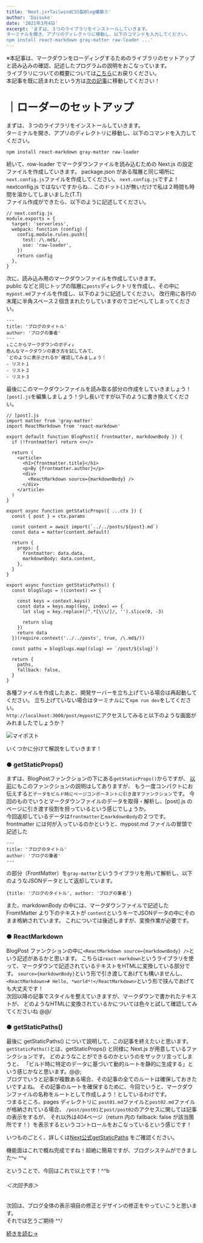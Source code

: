 ```yaml
---
title: 'Next.js+TailwindCSS製Blog構築⑤'
author: 'Daisuke'
date: '2021年3月4日'
excerpt: 'まずは、３つのライブラリをインストールしていきます。
ターミナルを開き、アプリのディレクトリに移動し、以下のコマンドを入力してください。
npm install react-markdown gray-matter raw-loader ...'
---
```


※本記事は、マークダウンをローディングするためのライブラリのセットアップと読み込みの確認、記述したプログラムの説明をおこなっています。  
ライブラリについての概要については[こちら](/post/next-tailwind01)にお戻りください。  
本記事を既に読まれたという方は[次の記事](/post/next-tailwind05)に移動してください！

# ｜ローダーのセットアップ
まずは、３つのライブラリをインストールしていきます。  
ターミナルを開き、アプリのディレクトリに移動し、以下のコマンドを入力してください。
```
npm install react-markdown gray-matter raw-loader
```
続いて、row-loader でマークダウンファイルを読み込むための Next.js の設定ファイルを作成していきます。
package.json がある階層と同じ場所に`next.config.js`ファイルを作成してください。
`next.config.js`ですよ！nextconfig.js ではないですからね... このドット(.)が無いだけで私は２時間も時間を溶かしてしまいました(T.T)  
ファイル作成ができたら、以下のように記述してください。
```
// next.config.js
module.exports = {
  target: 'serverless',
  webpack: function (config) {
    config.module.rules.push({
      test: /\.md$/,
      use: 'raw-loader',
    })
    return config
  },
}
```
次に、読み込み用のマークダウンファイルを作成していきます。  
public などと同じトップの階層に`posts`ディレクトリを作成し、その中に`mypost.md`ファイルを作成し、以下のように記述してください。
改行用に各行の末尾に半角スペース２個含まれたりしていますのでコピペしてしまってください。
```
---
title: 'ブログのタイトル'
author: 'ブログの筆者'
---
↓ここからマークダウンのボディ↓  
色んなマークダウンの書き方を試してみて、  
`どのように表示されるか`確認してみましょう！
- リスト１
- リスト２
- リスト３
```
最後にこのマークダウンファイルを読み取る部分の作成をしていきましょう！  
`[post].js`を編集しましょう！少し長いですが以下のように書き換えてください。
```
// [post].js
import matter from 'gray-matter'
import ReactMarkdown from 'react-markdown'

export default function BlogPost({ frontmatter, markdownBody }) {
  if (!frontmatter) return <></>

  return (
    <article>
      <h1>{frontmatter.title}</h1>
      <p>By {frontmatter.author}</p>
      <div>
        <ReactMarkdown source={markdownBody} />
      </div>
    </article>
  )
}

export async function getStaticProps({ ...ctx }) {
  const { post } = ctx.params

  const content = await import(`../../posts/${post}.md`)
  const data = matter(content.default)

  return {
    props: {
      frontmatter: data.data,
      markdownBody: data.content,
    },
  }
}

export async function getStaticPaths() {
  const blogSlugs = ((context) => {

    const keys = context.keys()
    const data = keys.map((key, index) => {
      let slug = key.replace(/^.*[\\\/]/, '').slice(0, -3)

      return slug
    })
    return data
  })(require.context('../../posts', true, /\.md$/))

  const paths = blogSlugs.map((slug) => `/post/${slug}`)

  return {
    paths,
    fallback: false,
  }
}
```
各種ファイルを作成したあと、開発サーバーを立ち上げている場合は再起動してください。
立ち上げていない場合はターミナルにて`npm run dev`をしてください。  
`http://localhost:3000/post/mypost`にアクセスしてみると以下のような画面がみれましたでしょうか？

![マイポスト](/images/mypost.png)

いくつかに分けて解説をしていきます！  
### ● getStaticProps()
まずは、BlogPostファンクションの下にある`getStaticProps()`からですが、
[以前](/post/next-tailwind03)にもこのファンクションの説明はしてありますが、
もう一度コンパクトにお伝えすると`データをビルド時にページコンポーネントに引き渡すファンクション`です。
今回のものでいうとマークダウンファイルのデータを取得・解析し、[post].js のページに引き渡す役割を担っているという感じでしょうか。  
今回返却しているデータは`frontmatter`と`markdownBody`の２つです。 
frontmatter には何が入っているのかというと、mypost.md ファイルの冒頭で記述した
```
---
title: 'ブログのタイトル'
author: 'ブログの筆者'
---
```
の部分（FrontMatter）を`gray-matter`というライブラリを用いて解析し、以下のようなJSONデータとして返却しています。
```
{title: 'ブログのタイトル', author: 'ブログの筆者'}
```
また、markdownBody の中には、マークダウンファイルで記述した FromtMatter より下のテキストが
`content`というキーでJSONデータの中にそのまま格納されています。
これについては後述しますが、変換作業が必要です。

### ● ReactMarkdown
BlogPost ファンクションの中に`<ReactMarkdown source={markdownBody} />`という記述があるかと思います。
こちらは`react-markdown`というライブラリを使って、マークダウンで記述されているテキストをHTMLに変換している部分です。
`source={markdownBody}`という形で引き渡してあげても構いませんし、
`<ReactMarkdown># Hello, *world*!</ReactMarkdown>`という形で挟んであげても大丈夫です！  
次回以降の記事でスタイルを整えていきますが、マークダウンで書かれたテキストが、
どのようなHTMLに変換されているかについては色々と試して確認してみてくださいね @@/

### ● getStaticPaths()
最後に getStaticPaths() について説明して、この記事を終えたいと思います。  
`getStaticPaths()`とは、getStaticProps() と同様に Next.js が用意しているファンクションです。
どのようなことができるのかというのをザックリ言ってしまうと、
「ビルド時に特定のデータに基づいて動的ルートを静的に生成する」という感じかなと思います。@@;  
ブログでいうと記事が複数ある場合、その記事の全てのルートは確保しておきたいですよね。
その記事のルートを確保するために、今回でいうと、マークダウンファイルの名称をルートとして作成しよう！としているわけです。  
つまるところ、pages ディレクトリに `post01.md`ファイルと`post02.md`ファイルが格納されている場合、
`/post/post01`と`post/post02`のアクセスに関しては記事の表示をするが、
それ以外は404ページ（return 内の fallback: false が該当箇所です！）を表示するというコントロールをおこなっているという感じです！

いつものごとく、詳しくは[Next公式getStaticPaths](https://nextjs.org/docs/basic-features/data-fetching#getstaticpaths-static-generation)
をご確認ください。

機能面はこれで概ね完成ですね！超絶に簡易ですが、ブログシステムができました〜 ^^v

ということで、今回はこれで以上です！^^b

###### ＜次回予告＞
次回は、ブログ全体の表示項目の修正とデザインの修正をやっていこうと思います。  
それでは乞うご期待 ^^/

[続きを読む→](/post/next-tailwind06)